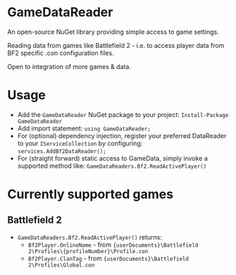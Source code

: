 # GameDataReader
An open-source NuGet library providing simple access to game settings. 

Reading data from games like Battlefield 2 - i.e. to access player data from BF2 specific .con configuration files.

Open to integration of more games & data.

# Usage

- Add the `GameDataReader` NuGet package to your project: `Install-Package GameDataReader`
- Add import statement: `using GameDataReader;`
- For (optional) dependency injection, register your preferred DataReader to your `IServiceCollection` by configuring: `services.AddBf2DataReader();`
- For (straight forward) static access to GameData, simply invoke a supported method like: `GameDataReaders.Bf2.ReadActivePlayer()`

# Currently supported games

## Battlefield 2

- `GameDataReaders.Bf2.ReadActivePlayer()` returns:
    - `Bf2Player.OnlineName` - from `{userDocuments}\Battlefield 2\Profiles\{profileNumber}\Profile.con`
    - `Bf2Player.ClanTag` - from `{userDocuments}\Battlefield 2\Profiles\Global.con`
